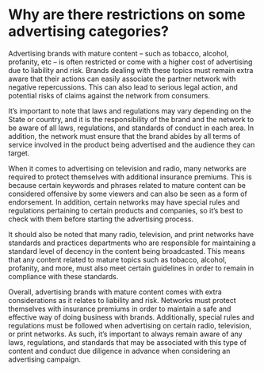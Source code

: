 # Why are there restrictions on some advertising categories?

Advertising brands with mature content – such as tobacco, alcohol, profanity, etc – is often restricted or come with a higher cost of advertising due to liability and risk. Brands dealing with these topics must remain extra aware that their actions can easily associate the partner network with negative repercussions. This can also lead to serious legal action, and potential risks of claims against the network from consumers.

It’s important to note that laws and regulations may vary depending on the State or country, and it is the responsibility of the brand and the network to be aware of all laws, regulations, and standards of conduct in each area. In addition, the network must ensure that the brand abides by all terms of service involved in the product being advertised and the audience they can target.

When it comes to advertising on television and radio, many networks are required to protect themselves with additional insurance premiums. This is because certain keywords and phrases related to mature content can be considered offensive by some viewers and can also be seen as a form of endorsement. In addition, certain networks may have special rules and regulations pertaining to certain products and companies, so it’s best to check with them before starting the advertising process.

It should also be noted that many radio, television, and print networks have standards and practices departments who are responsible for maintaining a standard level of decency in the content being broadcasted. This means that any content related to mature topics such as tobacco, alcohol, profanity, and more, must also meet certain guidelines in order to remain in compliance with these standards.

Overall, advertising brands with mature content comes with extra considerations as it relates to liability and risk. Networks must protect themselves with insurance premiums in order to maintain a safe and effective way of doing business with brands. Additionally, special rules and regulations must be followed when advertising on certain radio, television, or print networks. As such, it’s important to always remain aware of any laws, regulations, and standards that may be associated with this type of content and conduct due diligence in advance when considering an advertising campaign.
